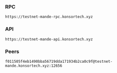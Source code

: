 ### RPC
```
https://testnet-mande-rpc.konsortech.xyz
```

### API
```
https://testnet-mande-api.konsortech.xyz
```

### Peers
```
f011505f4eb1490bba56719dda171934b2ca0c9f@testnet-mande.konsortech.xyz:12656
```

